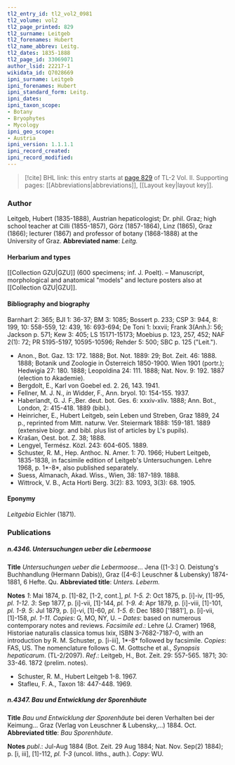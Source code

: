 ```yaml
---
tl2_entry_id: tl2_vol2_0981
tl2_volume: vol2
tl2_page_printed: 829
tl2_surname: Leitgeb
tl2_forenames: Hubert
tl2_name_abbrev: Leitg.
tl2_dates: 1835-1888
tl2_page_id: 33069071
author_lsid: 22217-1
wikidata_id: Q7028669
ipni_surname: Leitgeb
ipni_forenames: Hubert
ipni_standard_form: Leitg.
ipni_dates: 
ipni_taxon_scope: 
- Botany
- Bryophytes
- Mycology
ipni_geo_scope: 
- Austria
ipni_version: 1.1.1.1
ipni_record_created: 
ipni_record_modified:
---
```



> [!cite] BHL link: this entry starts at [page 829](https://www.biodiversitylibrary.org/page/33069071) of TL-2 Vol. II.
> Supporting pages: [[Abbreviations|abbreviations]], [[Layout key|layout key]].

### Author

Leitgeb, Hubert (1835-1888), Austrian hepaticologist; Dr. phil. Graz; high school teacher at Cilli (1855-1857), Görz (1857-1864), Linz (1865), Graz (1866); lecturer (1867) and professor of botany (1868-1888) at the University of Graz. 
**Abbreviated name**: *Leitg.*

#### Herbarium and types

[[Collection GZU|GZU]] (600 specimens; inf. J. Poelt). – Manuscript, morphological and anatomical "models" and lecture posters also at [[Collection GZU|GZU]].

#### Bibliography and biography

Barnhart 2: 365; BJI 1: 36-37; BM 3: 1085; Bossert p. 233; CSP 3: 944, 8: 199, 10: 558-559, 12: 439, 16: 693-694; De Toni 1: lxxvii; Frank 3(Anh.): 56; Jackson p. 571; Kew 3: 405; LS 15171-15173; Moebius p. 123, 257, 452; NAF 2(1): 72; PR 5195-5197, 10595-10596; Rehder 5: 500; SBC p. 125 ("Leit.").
- Anon., Bot. Gaz. 13: 172. 1888; Bot. Not. 1889: 29; Bot. Zeit. 46: 1888. 1888; Botanik und Zoologie in Österreich 1850-1900. Wien 1901 (portr.); Hedwigia 27: 180. 1888; Leopoldina 24: 111. 1888; Nat. Nov. 9: 192. 1887 (election to Akademie).
- Bergdolt, E., Karl von Goebel ed. 2. 26, 143. 1941.
- Fellner, M. J. N., *in* Widder, F., Ann. bryol. 10: 154-155. 1937.
- Haberlandt, G. J. F.,Ber. deut. bot. Ges. 6: xxxiv-xliv. 1888; Ann. Bot., London, 2: 415-418. 1889 (bibl.).
- Heinricher, E., Hubert Leitgeb, sein Leben und Streben, Graz 1889, 24 p., reprinted from Mitt. naturw. Ver. Steiermark 1888: 159-181. 1889 (extensive biogr. and bibl. plus list of articles by L's pupils).
- Krašan, Oest. bot. Z. 38; 1888.
- Lengyel, Termész. Közl. 243: 604-605. 1889.
- Schuster, R. M., Hep. Anthoc. N. Amer. 1: 70. 1966; Hubert Leitgeb, 1835-1838, in facsimile edition of Leitgeb's Untersuchungen. Lehre 1968, p. 1\*-8\*, also published separately.
- Suess, Almanach, Akad. Wiss., Wien, 38: 187-189. 1888.
- Wittrock, V. B., Acta Horti Berg. 3(2): 83. 1093, 3(3): 68. 1905.

#### Eponymy

*Leitgebia* Eichler (1871).

### Publications

##### n.4346. Untersuchungen ueber die Lebermoose

**Title**
*Untersuchungen ueber die Lebermoose*... Jena (\[1-3:\] O. Deistung's Buchhandlung (Hermann Dabis)), Graz (\[4-6:\] Leuschner & Lubensky) 1874-1881, 6 Hefte. Qu.
**Abbreviated title**: *Unters. Leberm.*

**Notes**
*1*: Mai 1874, p. \[1\]-82, \[1-2, cont.\], *pl. 1-5.*
*2*: Oct 1875, p. \[i\]-iv, \[1\]-95, *pl. 1-12.*
*3*: Sep 1877, p. \[i\]-vii, \[1\]-144, *pl. 1-9.*
*4*: Apr 1879, p. \[i\]-viii, \[1\]-101, *pl. 1-9.*
*5*: Jul 1879, p. \[i\]-vi, \[1\]-60, *pl. 1-5.*
*6*: Dec 1880 \['1881'\], p. \[i\]-vii, \[1\]-158, *pl. 1-11.*
*Copies*: G, MO, NY, U. – *Dates*: based on numerous contemporary notes and reviews.
*Facsimile ed*.: Lehre (J. Cramer) 1968, Historiae naturalis classica tomus lxix, ISBN 3-7682-7187-0, with an introduction by R. M. Schuster, p. \[i-iii\], 1\*-8\* followed by facsimile.
*Copies*: FAS, US.
The nomenclature follows C. M. Gottsche et al., *Synopsis hepaticarum*. (TL-2/2097).
*Ref*.: Leitgeb, H., Bot. Zeit. 29: 557-565. 1871; 30: 33-46. 1872 (prelim. notes).
- Schuster, R. M., Hubert Leitgeb 1-8. 1967.
- Stafleu, F. A., Taxon 18: 447-448. 1969.

##### n.4347. Bau und Entwicklung der Sporenhäute

**Title**
*Bau und Entwicklung der Sporenhäute* bei deren Verhalten bei der Keimung... Graz (Verlag von Leuschner & Lubensky,...) 1884. Oct.
**Abbreviated title**: *Bau Sporenhäute*.

**Notes**
*publ*.: Jul-Aug 1884 (Bot. Zeit. 29 Aug 1884; Nat. Nov. Sep(2) 1884); p. \[i, iii\], \[1\]-112, *pl. 1-3* (uncol. liths., auth.). *Copy*: WU.

